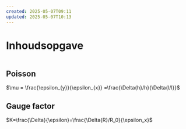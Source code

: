 ```yaml
---
created: 2025-05-07T09:11
updated: 2025-05-07T10:13
---
```

# Inhoudsopgave

```toc
```

## Poisson

$\mu = \frac{\epsilon_{y}}{\epsilon_{x}} =\frac{\Delta{h}/h}{\Delta{l/l}}$

## Gauge factor
$K=\frac{\Delta}{\epsilon}=\frac{\Delta{R}/R_0}{\epsilon_x}$